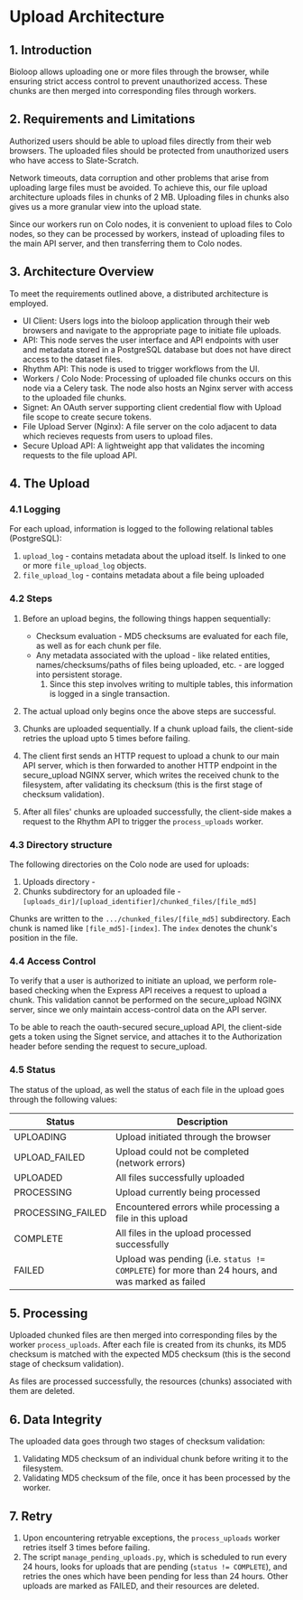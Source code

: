 # Upload Architecture

## 1. Introduction

Bioloop allows uploading one or more files through the browser, while ensuring strict access control to prevent unauthorized access. These chunks are then merged into corresponding files through workers.

## 2. Requirements and Limitations

Authorized users should be able to upload files directly from their web browsers. The uploaded files should be protected from unauthorized users who have access to Slate-Scratch.

Network timeouts, data corruption and other problems that arise from uploading large files must be avoided. To achieve this, our file upload architecture uploads files in chunks of 2 MB. Uploading files in chunks also gives us a more granular view into the upload state. 

Since our workers run on Colo nodes, it is convenient to upload files to Colo nodes, so they can be processed by workers, instead of uploading files to the main API server, and then transferring them to Colo nodes.

## 3. Architecture Overview

To meet the requirements outlined above, a distributed architecture is employed.

- UI Client: Users logs into the bioloop application through their web browsers and navigate to the appropriate page to initiate file uploads.
- API: This node serves the user interface and API endpoints with user and metadata stored in a PostgreSQL database but does not have direct access to the dataset files.
- Rhythm API: This node is used to trigger workflows from the UI.
- Workers / Colo Node: Processing of uploaded file chunks occurs on this node via a Celery task. The node also hosts an Nginx server with access to the uploaded file chunks.
- Signet: An OAuth server supporting client credential flow with Upload file scope to create secure tokens.
- File Upload Server (Nginx): A file server on the colo adjacent to data which recieves requests from users to upload files.
- Secure Upload API: A lightweight app that validates the incoming requests to the file upload API.


## 4. The Upload

### 4.1 Logging

For each upload, information is logged to the following relational tables (PostgreSQL):
1. `upload_log` - contains metadata about the upload itself. Is linked to one or more `file_upload_log` objects.
2. `file_upload_log` - contains metadata about a file being uploaded

### 4.2 Steps

1. Before an upload begins, the following things happen sequentially:
   - Checksum evaluation - MD5 checksums are evaluated for each file, as well as for each chunk per file. 
   - Any metadata associated with the upload - like related entities, names/checksums/paths of files being uploaded, etc. - are logged into persistent storage.
      1. Since this step involves writing to multiple tables, this information is logged in a single transaction.

2. The actual upload only begins once the above steps are successful.

3. Chunks are uploaded sequentially. If a chunk upload fails, the client-side retries the upload upto 5 times before failing.

4. The client first sends an HTTP request to upload a chunk to our main API server, which is then forwarded to another HTTP endpoint in the secure_upload NGINX server, which writes the received chunk to the filesystem, after validating its checksum (this is the first stage of checksum validation).

5. After all files' chunks are uploaded successfully, the client-side makes a request to the Rhythm API to trigger the `process_uploads` worker.

### 4.3 Directory structure
The following directories on the Colo node are used for uploads:
1. Uploads directory - 
2. Chunks subdirectory for an uploaded file - `[uploads_dir]/[upload_identifier]/chunked_files/[file_md5]`

Chunks are written to the `.../chunked_files/[file_md5]` subdirectory. Each chunk is named like `[file_md5]-[index]`. The `index` denotes the chunk's position in the file.

### 4.4 Access Control

To verify that a user is authorized to initiate an upload, we perform role-based checking when the Express API receives a request to upload a chunk. This validation cannot be performed on the secure_upload NGINX server, since we only maintain access-control data on the API server.

To be able to reach the oauth-secured secure_upload API, the client-side gets a token using the Signet service, and attaches it to the Authorization header before sending the request to secure_upload.

### 4.5 Status

The status of the upload, as well the status of each file in the upload goes through the following values:

| Status    | Description                                                                                     |
|-----------|-------------------------------------------------------------------------------------------------|
| UPLOADING    | Upload initiated through the browser                                                            |
| UPLOAD_FAILED | Upload could not be completed (network errors)                                                  |
| UPLOADED | All files successfully uploaded                                                                 |
| PROCESSING | Upload currently being processed                                                                |
| PROCESSING_FAILED | Encountered errors while processing a file in this upload                                       |
| COMPLETE | All files in the upload processed successfully                                                  |
| FAILED | Upload was pending (i.e. `status != COMPLETE`) for more than 24 hours, and was marked as failed |

## 5. Processing
Uploaded chunked files are then merged into corresponding files by the worker `process_uploads`. After each file is created from its chunks, its MD5 checksum is matched with the expected MD5 checksum (this is the second stage of checksum validation).

As files are processed successfully, the resources (chunks) associated with them are deleted.

## 6. Data Integrity
The uploaded data goes through two stages of checksum validation:
1. Validating MD5 checksum of an individual chunk before writing it to the filesystem.
2. Validating MD5 checksum of the file, once it has been processed by the worker.

## 7. Retry
1. Upon encountering retryable exceptions, the `process_uploads` worker retries itself 3 times before failing.
2. The script `manage_pending_uploads.py`, which is scheduled to run every 24 hours, looks for uploads that are pending (`status != COMPLETE`), and retries the ones which have been pending for less than 24 hours. Other uploads are marked as FAILED, and their resources are deleted. 
